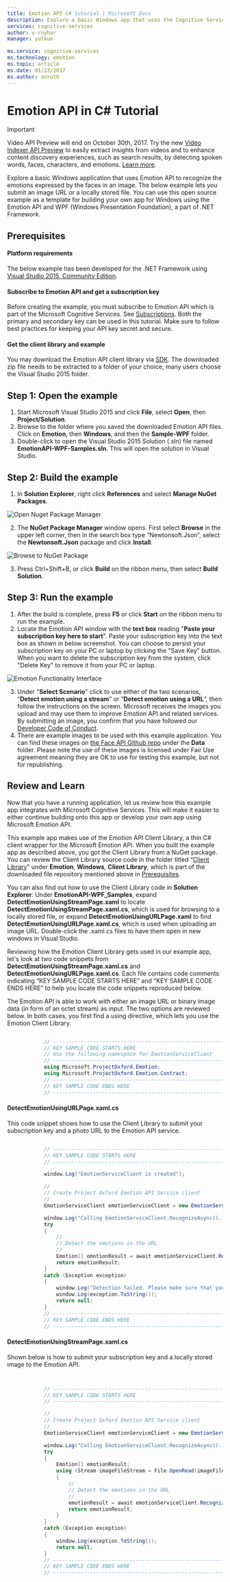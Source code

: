 ```yaml
---
title: Emotion API C# tutorial | Microsoft Docs
description: Explore a basic Windows app that uses the Cognitive Services Emotion API to recognize the emotions expressed by faces in an image. 
services: cognitive-services
author: v-royhar
manager: yutkuo

ms.service: cognitive-services
ms.technology: emotion
ms.topic: article
ms.date: 01/23/2017
ms.author: anroth
---
```


# Emotion API in C&#35; Tutorial

> [!IMPORTANT]
> Video API Preview will end on October 30th, 2017. Try the new [Video Indexer API Preview](https://azure.microsoft.com/services/cognitive-services/video-indexer/) to easily extract insights from 
videos and to enhance content discovery experiences, such as search results, by detecting spoken words, faces, characters, and emotions. [Learn more](https://docs.microsoft.com/azure/cognitive-services/video-indexer/video-indexer-overview).

Explore a basic Windows application that uses Emotion API to recognize the emotions expressed by the faces in an image. The below example lets you submit an image URL or a locally stored file. You can use this open source example as a template for building your own app for Windows using the Emotion API and WPF (Windows Presentation Foundation), a part of .NET Framework.

## <a name="Prerequisites">Prerequisites</a>
#### Platform requirements  
The below example has been developed for the .NET Framework using [Visual Studio 2015, Community Edition](https://www.visualstudio.com/products/visual-studio-community-vs).  

#### Subscribe to Emotion API and get a subscription key  
Before creating the example, you must subscribe to Emotion API which is part of the Microsoft Cognitive Services. See [Subscriptions](https://azure.microsoft.com/en-us/try/cognitive-services/). Both the primary and secondary key can be used in this tutorial. Make sure to follow best practices for keeping your API key secret and secure.  

#### Get the client library and example  
You may download the Emotion API client library via [SDK](https://www.github.com/microsoft/cognitive-emotion-windows). The downloaded zip file needs to be extracted to a folder of your choice, many users choose the Visual Studio 2015 folder.
## <a name="Step1">Step 1: Open the example</a>
1.	Start Microsoft Visual Studio 2015 and click **File**, select **Open**, then **Project/Solution**.
2.	Browse to the folder where you saved the downloaded Emotion API files. Click on **Emotion**, then **Windows**, and then the **Sample-WPF** folder.
3.	Double-click to open the Visual Studio 2015 Solution (.sln) file named **EmotionAPI-WPF-Samples.sln**. This will open the solution in Visual Studio.

## <a name="Step2">Step 2: Build the example</a>
1. In **Solution Explorer**, right click **References** and select **Manage NuGet Packages**.

  ![Open Nuget Package Manager](../Images/EmotionNuget.png)

2.	The **NuGet Package Manager** window opens. First select **Browse** in the upper left corner, then in the search box type “Newtonsoft.Json”, select the **Newtonsoft.Json** package and click **Install**.  

  ![Browse to NuGet Package](../Images/EmotionNugetBrowse.png)  

3.	Press Ctrl+Shift+B, or click **Build** on the ribbon menu, then select **Build Solution**.

## <a name="Step3">Step 3: Run the example</a>
1.	After the build is complete, press **F5** or click **Start** on the ribbon menu to run the example.
2.	Locate the Emotion API window with the **text box** reading "**Paste your subscription key here to start**". Paste your subscription key into the text box as shown in below screenshot. You can choose to persist your subscription key on your PC or laptop by clicking the "Save Key" button. When you want to delete the subscription key from the system, click "Delete Key" to remove it from your PC or laptop.
  
  ![Emotion Functionality Interface](../Images/EmotionKey.png)

3.	Under "**Select Scenario**" click to use either of the two scenarios, “**Detect emotion using a stream**” or “**Detect emotion using a URL**”, then follow the instructions on the screen. Microsoft receives the images you upload and may use them to improve Emotion API and related services. By submitting an image, you confirm that you have followed our [Developer Code of Conduct](https://azure.microsoft.com/en-us/support/legal/developer-code-of-conduct/).
4.	There are example images to be used with this example application. You can find these images on [the Face API Github repo](https://github.com/Microsoft/Cognitive-Face-Windows/tree/master/Data) under the **Data** folder. Please note the use of these images is licensed under Fair Use agreement meaning they are OK to use for testing this example, but not for republishing.

## <a name="Review">Review and Learn</a>
Now that you have a running application, let us review how this example app integrates with Microsoft Cognitive Services. This will make it easier to either continue building onto this app or develop your own app using Microsoft Emotion API. 

This example app makes use of the Emotion API Client Library, a thin C# client wrapper for the Microsoft Emotion API. When you built the example app as described above, you got the Client Library from a NuGet package. You can review the Client Library source code in the folder titled “[Client Library](https://github.com/Microsoft/Cognitive-Emotion-Windows/tree/master/ClientLibrary)” under **Emotion**, **Windows**, **Client Library**, which is part of the downloaded file repository mentioned above in [Prerequisites](#Prerequisites).
 
You can also find out how to use the Client Library code in **Solution Explorer**: Under **EmotionAPI-WPF_Samples**, expand **DetectEmotionUsingStreamPage.xaml** to locate **DetectEmotionUsingStreamPage.xaml.cs**, which is used for browsing to a locally stored file, or expand **DetectEmotionUsingURLPage.xaml** to find **DetectEmotionUsingURLPage.xaml.cs**, which is used when uploading an image URL. Double-click the .xaml.cs files to have them open in new windows in Visual Studio. 

Reviewing how the Emotion Client Library gets used in our example app, let's look at two code snippets from **DetectEmotionUsingStreamPage.xaml.cs** and **DetectEmotionUsingURLPage.xaml.cs**. Each file contains code comments indicating “KEY SAMPLE CODE STARTS HERE” and “KEY SAMPLE CODE ENDS HERE” to help you locate the code snippets reproduced below.

The Emotion API is able to work with either an image URL or binary image data (in form of an octet stream) as input. The two options are reviewed below. In both cases, you first find a using directive, which lets you use the Emotion Client Library. 
```csharp

            // ----------------------------------------------------------------------- 
            // KEY SAMPLE CODE STARTS HERE 
            // Use the following namespace for EmotionServiceClient 
            // ----------------------------------------------------------------------- 
            using Microsoft.ProjectOxford.Emotion; 
            using Microsoft.ProjectOxford.Emotion.Contract; 
            // ----------------------------------------------------------------------- 
            // KEY SAMPLE CODE ENDS HERE 
            // ----------------------------------------------------------------------- 
```
#### DetectEmotionUsingURLPage.xaml.cs 

This code snippet shows how to use the Client Library to submit your subscription key and a photo URL to the Emotion API service. 

```csharp

            // -----------------------------------------------------------------------
            // KEY SAMPLE CODE STARTS HERE
            // -----------------------------------------------------------------------

            window.Log("EmotionServiceClient is created");

            //
            // Create Project Oxford Emotion API Service client
            //
            EmotionServiceClient emotionServiceClient = new EmotionServiceClient(subscriptionKey);

            window.Log("Calling EmotionServiceClient.RecognizeAsync()...");
            try
            {
                //
                // Detect the emotions in the URL
                //
                Emotion[] emotionResult = await emotionServiceClient.RecognizeAsync(url);
                return emotionResult;
            }
            catch (Exception exception)
            {
                window.Log("Detection failed. Please make sure that you have the right subscription key and proper URL to detect.");
                window.Log(exception.ToString());
                return null;
            }
            // -----------------------------------------------------------------------
            // KEY SAMPLE CODE ENDS HERE
            // -----------------------------------------------------------------------
```
#### DetectEmotionUsingStreamPage.xaml.cs 

Shown below is how to submit your subscription key and a locally stored image to the Emotion API. 


```csharp


            // -----------------------------------------------------------------------
            // KEY SAMPLE CODE STARTS HERE
            // -----------------------------------------------------------------------

            //
            // Create Project Oxford Emotion API Service client
            //
            EmotionServiceClient emotionServiceClient = new EmotionServiceClient(subscriptionKey);

            window.Log("Calling EmotionServiceClient.RecognizeAsync()...");
            try
            {
                Emotion[] emotionResult;
                using (Stream imageFileStream = File.OpenRead(imageFilePath))
                {
                    //
                    // Detect the emotions in the URL
                    //
                    emotionResult = await emotionServiceClient.RecognizeAsync(imageFileStream);
                    return emotionResult;
                }
            }
            catch (Exception exception)
            {
                window.Log(exception.ToString());
                return null;
            }
            // -----------------------------------------------------------------------
            // KEY SAMPLE CODE ENDS HERE
            // -----------------------------------------------------------------------
```
<!--
## <a name="Related">Related Topics</a>
[Emotion API Overview](.)
-->
